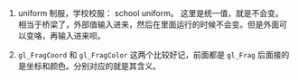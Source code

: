 
1. uniform
制服，学校校服： school uniform。
这里是统一值，就是不会变。相当于桥梁了，外部值输入进来，然后在里面运行的时候不会变。但是外面可以变咯，再输入进来呗。

2. `gl_FragCoord` 和 `gl_FragColor`
这两个比较好记，前面都是 `gl_Frag` 后面接的是坐标和颜色。分别对应的就是其含义。
